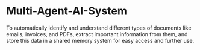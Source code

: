 # Multi-Agent-AI-System
To automatically identify and understand different types of documents like emails, invoices, and PDFs, extract important information from them, and store this data in a shared memory system for easy access and further use.
